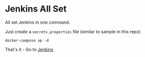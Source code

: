 # Jenkins All Set

All set Jenkins in one command.

Just create a `secrets.properties` file (similar to sample in this repo)

```
docker-compose up -d
```

That's it - Go to [Jenkins](http://localhost:8080)
